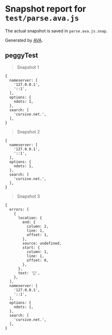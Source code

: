 # Snapshot report for `test/parse.ava.js`

The actual snapshot is saved in `parse.ava.js.snap`.

Generated by [AVA](https://avajs.dev).

## peggyTest

> Snapshot 1

    {
      nameserver: [
        '127.0.0.1',
        '::1',
      ],
      options: {
        ndots: 1,
      },
      search: [
        'cursive.net.',
      ],
    }

> Snapshot 2

    {
      nameserver: [
        '127.0.0.1',
        '::1',
      ],
      options: {
        ndots: 1,
      },
      search: [
        'cursive.net.',
      ],
    }

> Snapshot 3

    {
      errors: [
        {
          location: {
            end: {
              column: 2,
              line: 1,
              offset: 1,
            },
            source: undefined,
            start: {
              column: 1,
              line: 1,
              offset: 0,
            },
          },
          text: '￿',
        },
      ],
      nameserver: [
        '127.0.0.1',
        '::1',
      ],
      options: {
        ndots: 1,
      },
      search: [
        'cursive.net.',
      ],
    }
